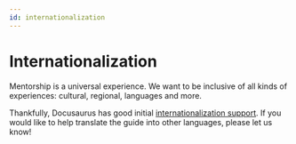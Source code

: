 ```yaml
---
id: internationalization
---
```


# Internationalization

Mentorship is a universal experience. We want to be inclusive of all kinds of experiences: cultural, regional, languages and more.

Thankfully, Docusaurus has good initial [internationalization support](https://docusaurus.io/docs/i18n/introduction). If you would like to help translate the guide into other languages, please let us know!
